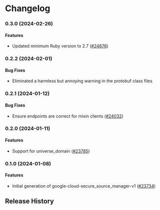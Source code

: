 # Changelog

### 0.3.0 (2024-02-26)

#### Features

* Updated minimum Ruby version to 2.7 ([#24876](https://github.com/googleapis/google-cloud-ruby/issues/24876)) 

### 0.2.2 (2024-02-01)

#### Bug Fixes

* Eliminated a harmless but annoying warning in the protobuf class files 

### 0.2.1 (2024-01-12)

#### Bug Fixes

* Ensure endpoints are correct for mixin clients ([#24032](https://github.com/googleapis/google-cloud-ruby/issues/24032)) 

### 0.2.0 (2024-01-11)

#### Features

* Support for universe_domain ([#23785](https://github.com/googleapis/google-cloud-ruby/issues/23785)) 

### 0.1.0 (2024-01-08)

#### Features

* Initial generation of google-cloud-secure_source_manager-v1 ([#23734](https://github.com/googleapis/google-cloud-ruby/issues/23734)) 

## Release History
